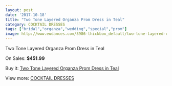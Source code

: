 ```yaml
---
layout: post
date: '2017-10-18'
title: "Two Tone Layered Organza Prom Dress in Teal"
category: COCKTAIL DRESSES
tags: ["bridal","organza","wedding","special","prom"]
image: http://www.eudances.com/3986-thickbox_default/two-tone-layered-organza-prom-dress-in-teal.jpg
---
```

Two Tone Layered Organza Prom Dress in Teal

On Sales: **$451.99**
<a href="https://www.eudances.com/en/cocktail-dresses/1332-two-tone-layered-organza-prom-dress-in-teal.html"><amp-img layout="responsive" width="600" height="600" src="//www.eudances.com/3986-thickbox_default/two-tone-layered-organza-prom-dress-in-teal.jpg" alt="Two Tone Layered Organza Prom Dress in Teal 0" /></a>

Buy it: [Two Tone Layered Organza Prom Dress in Teal](https://www.eudances.com/en/cocktail-dresses/1332-two-tone-layered-organza-prom-dress-in-teal.html "Two Tone Layered Organza Prom Dress in Teal")

View more: [COCKTAIL DRESSES](https://www.eudances.com/en/14-cocktail-dresses "COCKTAIL DRESSES")